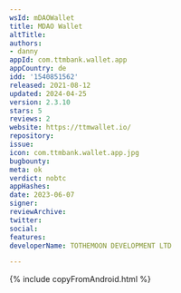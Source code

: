 ```yaml
---
wsId: mDAOWallet
title: MDAO Wallet
altTitle: 
authors:
- danny
appId: com.ttmbank.wallet.app
appCountry: de
idd: '1540851562'
released: 2021-08-12
updated: 2024-04-25
version: 2.3.10
stars: 5
reviews: 2
website: https://ttmwallet.io/
repository: 
issue: 
icon: com.ttmbank.wallet.app.jpg
bugbounty: 
meta: ok
verdict: nobtc
appHashes: 
date: 2023-06-07
signer: 
reviewArchive: 
twitter: 
social: 
features: 
developerName: TOTHEMOON DEVELOPMENT LTD

---
```


{% include copyFromAndroid.html %}